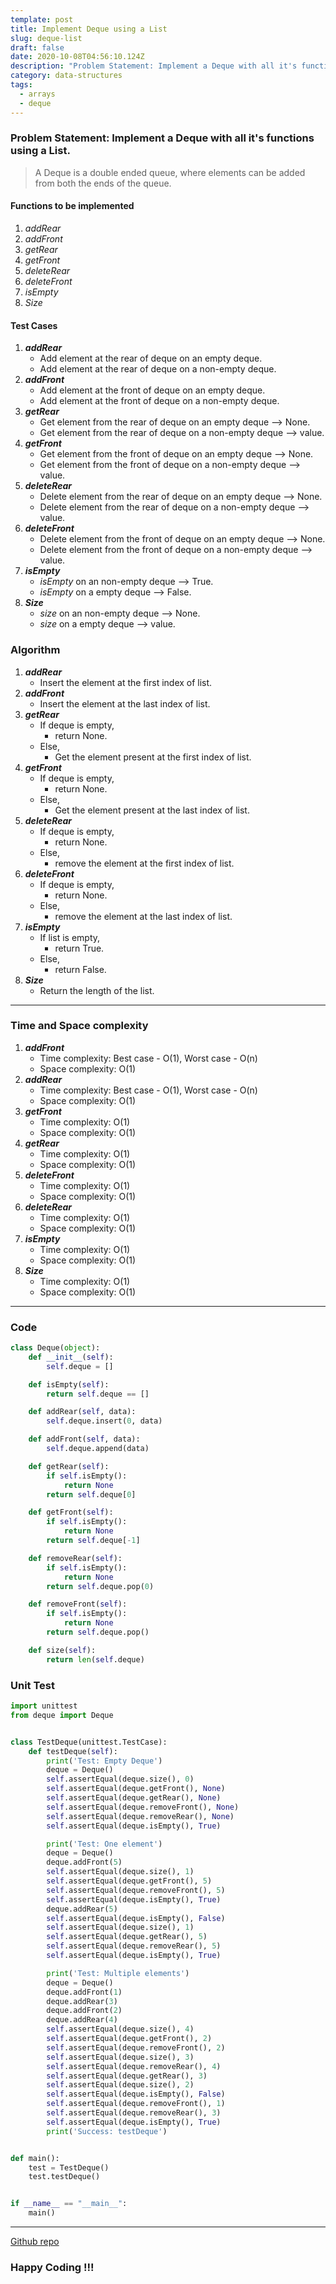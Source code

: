 ```yaml
---
template: post
title: Implement Deque using a List
slug: deque-list
draft: false
date: 2020-10-08T04:56:10.124Z
description: "Problem Statement: Implement a Deque with all it's functions using a List."
category: data-structures
tags:
  - arrays
  - deque
---
```

### Problem Statement: Implement a Deque with all it's functions using a List.

> A Deque is a double ended queue, where elements can be added from both the ends of the queue.

#### Functions to be implemented

1. *addRear*
2. *addFront*
3. *getRear*
4. *getFront*
5. *deleteRear*
6. *deleteFront*
7. *isEmpty*
8. *Size*

#### Test Cases

1. ***addRear***
   * Add element at the rear of deque on an empty deque.
   * Add element at the rear of deque on a non-empty deque.
2. ***addFront***
   * Add element at the front of deque on an empty deque.
   * Add element at the front of deque on a non-empty deque.
3. ***getRear***
   * Get element from the rear of deque on an empty deque --> None.
   * Get element from the rear of deque on a non-empty deque --> value.
4. ***getFront***
   * Get element from the front of deque on an empty deque --> None.
   * Get element from the front of deque on a non-empty deque --> value.
5. ***deleteRear***
   * Delete element from the rear of deque on an empty deque --> None.
   * Delete element from the rear of deque on a non-empty deque --> value.
6. ***deleteFront***
   * Delete element from the front of deque on an empty deque --> None.
   * Delete element from the front of deque on a non-empty deque --> value.
7. ***isEmpty***
   * *isEmpty* on an non-empty deque --> True.
   * *isEmpty* on a empty deque --> False.
8. ***Size***
   * *size* on an non-empty deque --> None.
   * *size* on a empty deque --> value.

### Algorithm

1. ***addRear***
   * Insert the element at the first index of list.
2. ***addFront***
   * Insert the element at the last index of list.
3. ***getRear***
   * If deque is empty,
     * return None.
   * Else,
     * Get the element present at the first index of list.
4. ***getFront***
   * If deque is empty,
     * return None.
   * Else,
     * Get the element present at the last index of list.
5. ***deleteRear***
   * If deque is empty,
     * return None.
   * Else,
     * remove the element at the first index of list.
6. ***deleteFront***
   * If deque is empty,
     * return None.
   * Else,
     * remove the element at the last index of list.
7. ***isEmpty***
   * If list is empty,
     * return True.
   * Else,
     * return False.
8. ***Size***
   * Return the length of the list.

- - -

### Time and Space complexity

1. ***addFront***
   * Time complexity: Best case - O(1), Worst case - O(n)
   * Space complexity: O(1)
2. ***addRear***
   * Time complexity: Best case - O(1), Worst case - O(n)
   * Space complexity: O(1)
3. ***getFront***
   * Time complexity:  O(1)
   * Space complexity: O(1)
4. ***getRear***
   * Time complexity:  O(1)
   * Space complexity: O(1)
5. ***deleteFront***
   * Time complexity: O(1)
   * Space complexity: O(1)
6. ***deleteRear***
   * Time complexity: O(1)
   * Space complexity: O(1)
7. ***isEmpty***
   * Time complexity: O(1)
   * Space complexity: O(1)
8. ***Size***
   * Time complexity: O(1)
   * Space complexity: O(1)

- - -

### Code

```python
class Deque(object):
    def __init__(self):
        self.deque = []

    def isEmpty(self):
        return self.deque == []

    def addRear(self, data):
        self.deque.insert(0, data)

    def addFront(self, data):
        self.deque.append(data)

    def getRear(self):
        if self.isEmpty():
            return None
        return self.deque[0]

    def getFront(self):
        if self.isEmpty():
            return None
        return self.deque[-1]

    def removeRear(self):
        if self.isEmpty():
            return None
        return self.deque.pop(0)

    def removeFront(self):
        if self.isEmpty():
            return None
        return self.deque.pop()

    def size(self):
        return len(self.deque)
```

### Unit Test

```python
import unittest
from deque import Deque


class TestDeque(unittest.TestCase):
    def testDeque(self):
        print('Test: Empty Deque')
        deque = Deque()
        self.assertEqual(deque.size(), 0)
        self.assertEqual(deque.getFront(), None)
        self.assertEqual(deque.getRear(), None)
        self.assertEqual(deque.removeFront(), None)
        self.assertEqual(deque.removeRear(), None)
        self.assertEqual(deque.isEmpty(), True)

        print('Test: One element')
        deque = Deque()
        deque.addFront(5)
        self.assertEqual(deque.size(), 1)
        self.assertEqual(deque.getFront(), 5)
        self.assertEqual(deque.removeFront(), 5)
        self.assertEqual(deque.isEmpty(), True)
        deque.addRear(5)
        self.assertEqual(deque.isEmpty(), False)
        self.assertEqual(deque.size(), 1)
        self.assertEqual(deque.getRear(), 5)
        self.assertEqual(deque.removeRear(), 5)
        self.assertEqual(deque.isEmpty(), True)

        print('Test: Multiple elements')
        deque = Deque()
        deque.addFront(1)
        deque.addRear(3)
        deque.addFront(2)
        deque.addRear(4)
        self.assertEqual(deque.size(), 4)
        self.assertEqual(deque.getFront(), 2)
        self.assertEqual(deque.removeFront(), 2)
        self.assertEqual(deque.size(), 3)
        self.assertEqual(deque.removeRear(), 4)
        self.assertEqual(deque.getRear(), 3)
        self.assertEqual(deque.size(), 2)
        self.assertEqual(deque.isEmpty(), False)
        self.assertEqual(deque.removeFront(), 1)
        self.assertEqual(deque.removeRear(), 3)
        self.assertEqual(deque.isEmpty(), True)
        print('Success: testDeque')


def main():
    test = TestDeque()
    test.testDeque()


if __name__ == "__main__":
    main()

```
***

[Github repo](https://github.com/Codewithml/coding-problems-solutions/tree/master/stacks-queues/deque)

### Happy Coding !!!